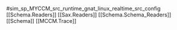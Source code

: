 #sim_sp_MYCCM_src_runtime_gnat_linux_realtime_src_config
[[Schema.Readers]]
[[Sax.Readers]]
[[Schema.Schema_Readers]]
[[Schema]]
[[MCCM.Trace]]
